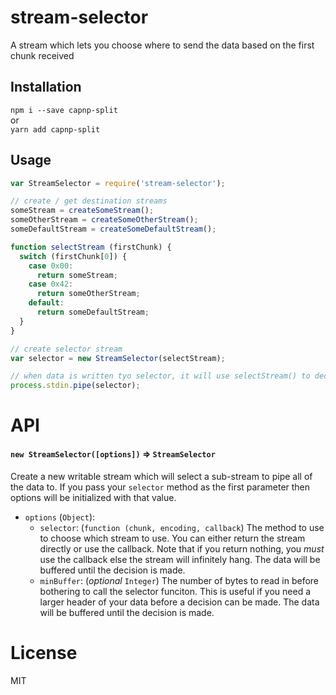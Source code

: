 # stream-selector
A stream which lets you choose where to send the data based on the first chunk received

## Installation
`npm i --save capnp-split`  
or  
`yarn add capnp-split`

## Usage
```js
var StreamSelector = require('stream-selector');

// create / get destination streams
someStream = createSomeStream();
someOtherStream = createSomeOtherStream();
someDefaultStream = createSomeDefaultStream();

function selectStream (firstChunk) {
  switch (firstChunk[0]) {
    case 0x00:
      return someStream;
    case 0x42:
      return someOtherStream;
    default:
      return someDefaultStream;
  }
}

// create selector stream
var selector = new StreamSelector(selectStream);

// when data is written tyo selector, it will use selectStream() to decide where the data should go
process.stdin.pipe(selector);
```

# API

#### `new StreamSelector([options])` => `StreamSelector`
Create a new writable stream which will select a sub-stream to pipe all of the data to. If you pass your `selector` method as the first parameter then options will be initialized with that value.

 * `options` (`Object`):
   * `selector`: (`function (chunk, encoding, callback`) The method to use to choose which stream to use. You can either return the stream directly or use the callback. Note that if you return nothing, you *must* use the callback else the stream will infinitely hang. The data will be buffered until the decision is made.
   * `minBuffer`: (*optional* `Integer`) The number of bytes to read in before bothering to call the selector funciton. This is useful if you need a larger header of your data before a decision can be made. The data will be buffered until the decision is made.

# License
MIT
